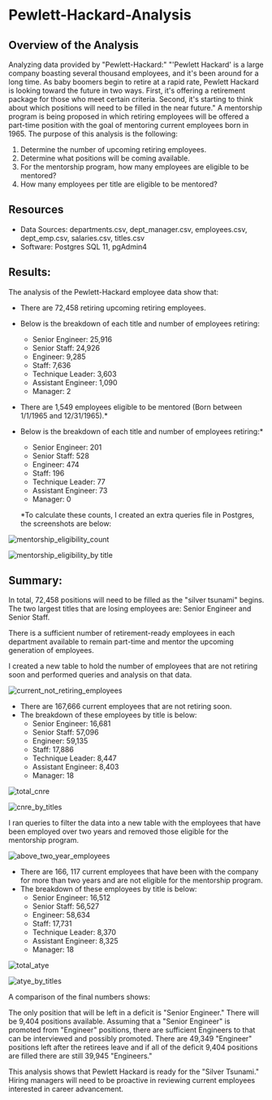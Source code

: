 # Pewlett-Hackard-Analysis
## Overview of the Analysis
Analyzing data provided by "Pewlett-Hackard:" "'Pewlett Hackard' is a large company boasting several thousand employees, and it's been around for a long time. As baby boomers begin to retire at a rapid rate, Pewlett Hackard is looking toward the future in two ways. First, it's offering a retirement package for those who meet certain criteria. Second, it's starting to think about which positions will need to be filled in the near future." A mentorship program is being proposed in which retiring employees will be offered a part-time position with the goal of mentoring current employees born in 1965. The purpose of this analysis is the following:
1. Determine the number of upcoming retiring employees.
2. Determine what positions will be coming available.
3. For the mentorship program, how many employees are eligible to be mentored?
4. How many employees per title are eligible to be mentored?

## Resources
 - Data Sources: departments.csv, dept_manager.csv, employees.csv, dept_emp.csv, salaries.csv, titles.csv
  - Software: Postgres SQL 11, pgAdmin4

 ## Results: 
 The analysis of the Pewlett-Hackard employee data show that:
 - There are 72,458 retiring upcoming retiring employees.
 - Below is the breakdown of each title and number of employees retiring:
      - Senior Engineer: 25,916
      - Senior Staff: 24,926
      - Engineer: 9,285
      - Staff: 7,636
      - Technique Leader: 3,603
      - Assistant Engineer: 1,090
      - Manager: 2
 - There are 1,549 employees eligible to be mentored (Born between 1/1/1965 and 12/31/1965).*
 - Below is the breakdown of each title and number of employees retiring:*
    - Senior Engineer: 201
    - Senior Staff: 528
    - Engineer: 474
    - Staff: 196
    - Technique Leader: 77
    - Assistant Engineer: 73
    - Manager: 0
 
   *To calculate these counts, I created an extra queries file in Postgres, the screenshots are below:

![mentorship_eligibility_count](https://user-images.githubusercontent.com/111570965/195434905-a8d8b224-36b6-4e2d-a445-1157626ef8c7.png)

![mentorship_eligibility_by title](https://user-images.githubusercontent.com/111570965/195435172-aaea6fbb-8883-4fc1-b87e-c1b9caf341f5.png)


 ## Summary: 
 In total, 72,458 positions will need to be filled as the "silver tsunami" begins. The two largest titles that are losing employees are: Senior Engineer and Senior Staff. 

 There is a sufficient number of retirement-ready employees in each department available to remain part-time and mentor the upcoming generation of employees.

 I created a new table to hold the number of employees that are not retiring soon and performed queries and analysis on that data.

![current_not_retiring_employees](https://user-images.githubusercontent.com/111570965/195443343-0208f6cc-c4f4-45b8-af18-2b3ae1b24407.png)


- There are 167,666 current employees that are not retiring soon. 
- The breakdown of these employees by title is below:
   - Senior Engineer: 16,681
    - Senior Staff: 57,096
    - Engineer: 59,135
    - Staff: 17,886
    - Technique Leader: 8,447
    - Assistant Engineer: 8,403
    - Manager: 18

![total_cnre](https://user-images.githubusercontent.com/111570965/195443375-2b7ffb60-890b-4b37-848c-91f55ec3988e.png)

![cnre_by_titles](https://user-images.githubusercontent.com/111570965/195443404-bb761eac-e9df-43ba-b18b-b9549227b3e4.png)



I ran queries to filter the data into a new table with the employees that have been employed over two years and removed those eligible for the mentorship program.

![above_two_year_employees](https://user-images.githubusercontent.com/111570965/195585940-14f9f80a-3b01-4268-89f9-ff32df1ef544.png)


- There are 166, 117 current employees that have been with the company for more than two years and are not eligible for the mentorship program. 
- The breakdown of these employees by title is below:
    - Senior Engineer: 16,512
    - Senior Staff: 56,527
    - Engineer: 58,634
    - Staff: 17,731
    - Technique Leader: 8,370
    - Assistant Engineer: 8,325
    - Manager: 18
 
![total_atye](https://user-images.githubusercontent.com/111570965/195585964-b53c6030-6b84-4d20-a2d8-707c18a5f487.png)

![atye_by_titles](https://user-images.githubusercontent.com/111570965/195585993-9b502ed4-9a84-4d96-8dc5-1b635b2097dc.png)


A comparison of the final numbers shows:

The only position that will be left in a deficit is "Senior Engineer." There will be 9,404 positions available. Assuming that a "Senior Engineer" is promoted from "Engineer" positions, there are sufficient Engineers to that can be interviewed and possibly promoted. There are 49,349 "Engineer" positions left after the retirees leave and if all of the deficit 9,404 positions are filled there are still 39,945 "Engineers."

This analysis shows that Pewlett Hackard is ready for the "Silver Tsunami." Hiring managers will need to be proactive in reviewing current employees interested in career advancement.



